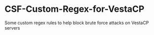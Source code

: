 # CSF-Custom-Regex-for-VestaCP
Some custom regex rules to help block brute force attacks on VestaCP servers
